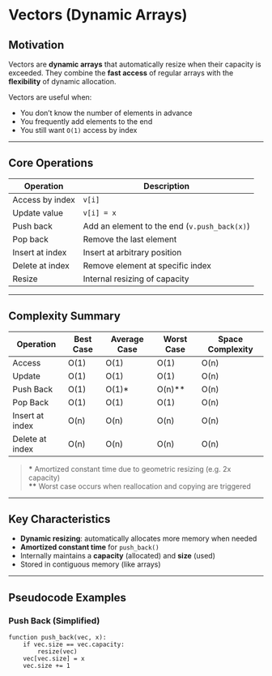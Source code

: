 # Vectors (Dynamic Arrays)

## Motivation

Vectors are **dynamic arrays** that automatically resize when their capacity is exceeded. They combine the **fast access** of regular arrays with the **flexibility** of dynamic allocation.

Vectors are useful when:
- You don’t know the number of elements in advance
- You frequently add elements to the end
- You still want `O(1)` access by index

---

## Core Operations

| Operation        | Description                                  |
|------------------|----------------------------------------------|
| Access by index  | `v[i]`                                       |
| Update value     | `v[i] = x`                                   |
| Push back        | Add an element to the end (`v.push_back(x)`) |
| Pop back         | Remove the last element                      |
| Insert at index  | Insert at arbitrary position                 |
| Delete at index  | Remove element at specific index             |
| Resize           | Internal resizing of capacity                |

---

## Complexity Summary

| Operation       | Best Case | Average Case | Worst Case | Space Complexity |
|-----------------|-----------|--------------|-------------|-------------------|
| Access          | O(1)      | O(1)         | O(1)        | O(n)              |
| Update          | O(1)      | O(1)         | O(1)        | O(n)              |
| Push Back       | O(1)      | O(1)*        | O(n)**      | O(n)              |
| Pop Back        | O(1)      | O(1)         | O(1)        | O(n)              |
| Insert at index | O(n)      | O(n)         | O(n)        | O(n)              |
| Delete at index | O(n)      | O(n)         | O(n)        | O(n)              |

> **\*** Amortized constant time due to geometric resizing (e.g. 2x capacity)  
> **\*\*** Worst case occurs when reallocation and copying are triggered

---

## Key Characteristics

- **Dynamic resizing**: automatically allocates more memory when needed
- **Amortized constant time** for `push_back()`
- Internally maintains a **capacity** (allocated) and **size** (used)
- Stored in contiguous memory (like arrays)

---

## Pseudocode Examples

### Push Back (Simplified)

```pseudo
function push_back(vec, x):
    if vec.size == vec.capacity:
        resize(vec)
    vec[vec.size] = x
    vec.size += 1
